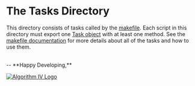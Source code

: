 # The Tasks Directory
This directory consists of tasks called by the [makefile](https://github.com/imaginate/vitals/blob/master/make.js). Each script in this directory must export one [Task object](https://github.com/imaginate/vitals/blob/master/helpers/task.js) with at least one method. See the [makefile documentation](https://github.com/imaginate/vitals/blob/master/docs/makefile.md) for more details about all of the tasks and how to use them.

<br />
--
**Happy Developing,**

<a href="http://www.algorithmiv.com/vitals"><img src="http://www.algorithmiv.com/images/aIV-logo.png" alt="Algorithm IV Logo" /></a>
